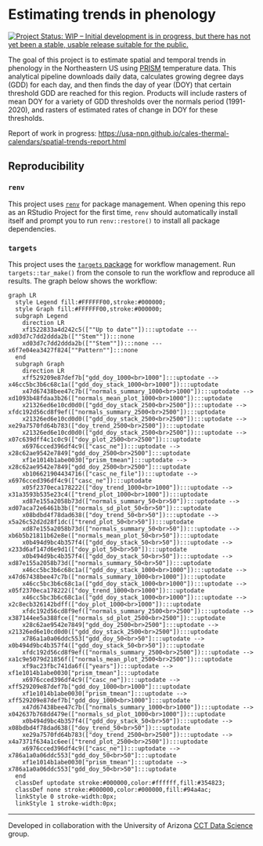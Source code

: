 

<!-- README.md is generated from README.Qmd. Please edit that file -->

# Estimating trends in phenology

<!-- badges: start -->

[![Project Status: WIP – Initial development is in progress, but there
has not yet been a stable, usable release suitable for the
public.](https://www.repostatus.org/badges/latest/wip.svg)](https://www.repostatus.org/#wip)

<!-- badges: end -->

The goal of this project is to estimate spatial and temporal trends in
phenology in the Northeastern US using
[PRISM](https://prism.oregonstate.edu/) temperature data. This
analytical pipeline downloads daily data, calculates growing degree days
(GDD) for each day, and then finds the day of year (DOY) that certain
threshold GDD are reached for this region. Products will include rasters
of mean DOY for a variety of GDD thresholds over the normals period
(1991-2020), and rasters of estimated rates of change in DOY for these
thresholds.

<!--This is a collaboration between USA-NPN, USDA, the NY Phenology Project, and University of Arizona CCT Data Science.-->
<!--# I'm not 100% sure about this, so I'll leave commented out for now -->

Report of work in progress:
<https://usa-npn.github.io/cales-thermal-calendars/spatial-trends-report.html>

## Reproducibility

### `renv`

This project uses
[`renv`](https://rstudio.github.io/renv/articles/renv.html) for package
management. When opening this repo as an RStudio Project for the first
time, `renv` should automatically install itself and prompt you to run
`renv::restore()` to install all package dependencies.

### `targets`

This project uses the [`targets`
package](https://docs.ropensci.org/targets/) for workflow management.
Run `targets::tar_make()` from the console to run the workflow and
reproduce all results. The graph below shows the workflow:

``` mermaid
graph LR
  style Legend fill:#FFFFFF00,stroke:#000000;
  style Graph fill:#FFFFFF00,stroke:#000000;
  subgraph Legend
    direction LR
    xf1522833a4d242c5([""Up to date""]):::uptodate --- xd03d7c7dd2ddda2b([""Stem""]):::none
    xd03d7c7dd2ddda2b([""Stem""]):::none --- x6f7e04ea3427f824[""Pattern""]:::none
  end
  subgraph Graph
    direction LR
    xff529209e87def7b["gdd_doy_1000<br>1000"]:::uptodate --> x46cc5bc3b6c68c1a(["gdd_doy_stack_1000<br>1000"]):::uptodate
    x47d67438bee47c7b(["normals_summary_1000<br>1000"]):::uptodate --> xd1093b48fdaa3b26(["normals_mean_plot_1000<br>1000"]):::uptodate
    x21326ed6e10cd0d0(["gdd_doy_stack_2500<br>2500"]):::uptodate --> xfdc192d56cd8f9ef(["normals_summary_2500<br>2500"]):::uptodate
    x21326ed6e10cd0d0(["gdd_doy_stack_2500<br>2500"]):::uptodate --> xe29a7570fd64b783(["doy_trend_2500<br>2500"]):::uptodate
    x21326ed6e10cd0d0(["gdd_doy_stack_2500<br>2500"]):::uptodate --> x07c639dff4c1c0c9(["doy_plot_2500<br>2500"]):::uptodate
    x6976cced396df4c9(["casc_ne"]):::uptodate --> x28c62ae9542e7849["gdd_doy_2500<br>2500"]:::uptodate
    xf1e1014b1abe0030["prism_tmean"]:::uptodate --> x28c62ae9542e7849["gdd_doy_2500<br>2500"]:::uptodate
    xb106621904434716(["casc_ne_file"]):::uptodate --> x6976cced396df4c9(["casc_ne"]):::uptodate
    x05f2370eca178222(["doy_trend_1000<br>1000"]):::uptodate --> x31a3593b535e23c4(["trend_plot_1000<br>1000"]):::uptodate
    xd87e155a2058b73d(["normals_summary_50<br>50"]):::uptodate --> xd07aca72e6461b3b(["normals_sd_plot_50<br>50"]):::uptodate
    x08bdbd4f78dad638(["doy_trend_50<br>50"]):::uptodate --> x5a26c52d2d28f1dc(["trend_plot_50<br>50"]):::uptodate
    xd87e155a2058b73d(["normals_summary_50<br>50"]):::uptodate --> xb6b5b21811b62e8e(["normals_mean_plot_50<br>50"]):::uptodate
    x0b494d9bc4b357f4(["gdd_doy_stack_50<br>50"]):::uptodate --> x233d6af147d6e9d1(["doy_plot_50<br>50"]):::uptodate
    x0b494d9bc4b357f4(["gdd_doy_stack_50<br>50"]):::uptodate --> xd87e155a2058b73d(["normals_summary_50<br>50"]):::uptodate
    x46cc5bc3b6c68c1a(["gdd_doy_stack_1000<br>1000"]):::uptodate --> x47d67438bee47c7b(["normals_summary_1000<br>1000"]):::uptodate
    x46cc5bc3b6c68c1a(["gdd_doy_stack_1000<br>1000"]):::uptodate --> x05f2370eca178222(["doy_trend_1000<br>1000"]):::uptodate
    x46cc5bc3b6c68c1a(["gdd_doy_stack_1000<br>1000"]):::uptodate --> x2c8ecb326142bdff(["doy_plot_1000<br>1000"]):::uptodate
    xfdc192d56cd8f9ef(["normals_summary_2500<br>2500"]):::uptodate --> x387144ee5a388fce(["normals_sd_plot_2500<br>2500"]):::uptodate
    x28c62ae9542e7849["gdd_doy_2500<br>2500"]:::uptodate --> x21326ed6e10cd0d0(["gdd_doy_stack_2500<br>2500"]):::uptodate
    x786a1a0a06ddc553["gdd_doy_50<br>50"]:::uptodate --> x0b494d9bc4b357f4(["gdd_doy_stack_50<br>50"]):::uptodate
    xfdc192d56cd8f9ef(["normals_summary_2500<br>2500"]):::uptodate --> xa1c9e5079d21856f(["normals_mean_plot_2500<br>2500"]):::uptodate
    xf9ac23fbc741da6f(["years"]):::uptodate --> xf1e1014b1abe0030["prism_tmean"]:::uptodate
    x6976cced396df4c9(["casc_ne"]):::uptodate --> xff529209e87def7b["gdd_doy_1000<br>1000"]:::uptodate
    xf1e1014b1abe0030["prism_tmean"]:::uptodate --> xff529209e87def7b["gdd_doy_1000<br>1000"]:::uptodate
    x47d67438bee47c7b(["normals_summary_1000<br>1000"]):::uptodate --> x042637b768dd479e(["normals_sd_plot_1000<br>1000"]):::uptodate
    x0b494d9bc4b357f4(["gdd_doy_stack_50<br>50"]):::uptodate --> x08bdbd4f78dad638(["doy_trend_50<br>50"]):::uptodate
    xe29a7570fd64b783(["doy_trend_2500<br>2500"]):::uptodate --> x4a7371f634a1c6ee(["trend_plot_2500<br>2500"]):::uptodate
    x6976cced396df4c9(["casc_ne"]):::uptodate --> x786a1a0a06ddc553["gdd_doy_50<br>50"]:::uptodate
    xf1e1014b1abe0030["prism_tmean"]:::uptodate --> x786a1a0a06ddc553["gdd_doy_50<br>50"]:::uptodate
  end
  classDef uptodate stroke:#000000,color:#ffffff,fill:#354823;
  classDef none stroke:#000000,color:#000000,fill:#94a4ac;
  linkStyle 0 stroke-width:0px;
  linkStyle 1 stroke-width:0px;
```

------------------------------------------------------------------------

Developed in collaboration with the University of Arizona [CCT Data
Science](https://datascience.cct.arizona.edu/) group.
